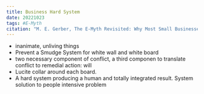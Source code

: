 ```yaml
---
title: Business Hard System
date: 20221023
tags: #E-Myth
citation: "M. E. Gerber, The E-Myth Revisited: Why Most Small Businesses Don’t Work and What to Do About It. Harper Collins, 2009."
---
```

- inanimate, unliving things
- Prevent a Smudge System for white wall and white board
- two necessary component of conflict, a third componen to translate conflict to remedial action: will
- Lucite collar around each board.
- A hard system producing a human and totally integrated result. System solution to people intensive problem